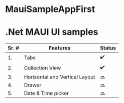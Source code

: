 # MauiSampleAppFirst

# .Net MAUI UI samples 

| Sr. #  | Features | Status | 
| ------------- | ------------- | ------ |
| 1. | Tabs  |  ✔️ |
| 2. | Collection View |  ✔️ |
| 3. | Horizontal and Vertical Layout |  🔜  |
| 4. | Drawer  | 🔜 |
| 5. | Date & Time picker | 🔜 |

